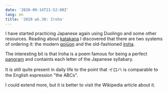 ```yaml
---
date: '2020-09-14T21:52:00Z'
lang: en
title: '2020 wk.38: Iroha'
---
```


I have started practicing Japanese again using Duolingo and some other resources. Reading about [katakana][] I discovered that there are two systems of ordering it: the modern [gojūon][] and the old-fashioned [iroha][].

The interesting bit is that Iroha is a poem famous for being a perfect [pangram][] and containts each letter of the Japanese syllabary.

It is still quite present in daily life to the point that イロハ is comparable to the English expression "the ABCs".

I could extend more, but it is better to visit the Wikipedia article about it.

[katakana]: https://en.wikipedia.org/wiki/Katakana
[gojūon]: https://en.wikipedia.org/wiki/Goj%C5%ABon
[iroha]: https://en.wikipedia.org/wiki/Iroha
[pangram]: https://en.wikipedia.org/wiki/Pangram